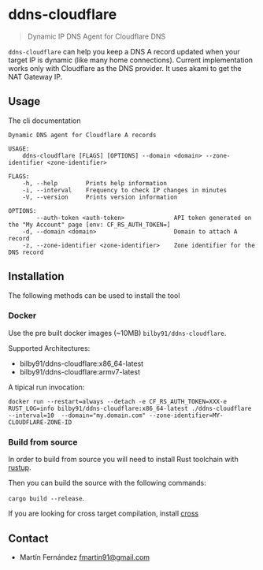# ddns-cloudflare

> Dynamic IP DNS Agent for Cloudflare DNS

`ddns-cloudflare` can help you keep a DNS A record updated when your target IP is dynamic (like many home connections). Current implementation works
only with Cloudflare as the DNS provider. It uses akami to get the NAT Gateway IP.

## Usage

The cli documentation

```
Dynamic DNS agent for Cloudflare A records

USAGE:
    ddns-cloudflare [FLAGS] [OPTIONS] --domain <domain> --zone-identifier <zone-identifier>

FLAGS:
    -h, --help        Prints help information
    -i, --interval    Frequency to check IP changes in minutes
    -V, --version     Prints version information

OPTIONS:
        --auth-token <auth-token>              API token generated on the "My Account" page [env: CF_RS_AUTH_TOKEN=]
    -d, --domain <domain>                      Domain to attach A record
    -z, --zone-identifier <zone-identifier>    Zone identifier for the DNS record
```

## Installation

The following methods can be used to install the tool

### Docker

Use the pre built docker images (~10MB) `bilby91/ddns-cloudflare`.

Supported Architectures:

- bilby91/ddns-cloudflare:x86_64-latest
- bilby91/ddns-cloudflare:armv7-latest

A tipical run invocation:

```
docker run --restart=always --detach -e CF_RS_AUTH_TOKEN=XXX-e RUST_LOG=info bilby91/ddns-cloudflare:x86_64-latest ./ddns-cloudflare --interval=10  --domain="my.domain.com" --zone-identifier=MY-CLOUDFLARE-ZONE-ID
```

### Build from source

In order to build from source you will need to install Rust toolchain with [rustup](https://rustup.rs/).

Then you can build the source with the following commands:

`cargo build --release`.

If you are looking for cross target compilation, install [cross](https://github.com/rust-embedded/cross)

## Contact

- Martín Fernández <fmartin91@gmail.com>
